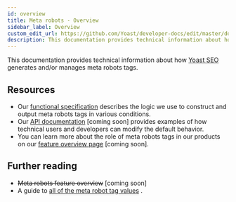 ```yaml
---
id: overview
title: Meta robots - Overview
sidebar_label: Overview
custom_edit_url: https://github.com/Yoast/developer-docs/edit/master/docs/features/seo-tags/meta-robots/overview.md
description: This documentation provides technical information about how Yoast SEO generates and/or manages meta robots tags.
---
```

This documentation provides technical information about how [Yoast SEO](https://yoast.com/wordpress/plugins/seo/) generates and/or manages meta robots tags.

## Resources
* Our [functional specification](functional-specification.md) describes the logic we use to construct and output meta robots tags in various conditions.
* Our [API documentation](api.md) [coming soon] provides examples of how technical users and developers can modify the default behavior.
* You can learn more about the role of meta robots tags in our products on our [feature overview page](#resources) [coming soon].

## Further reading
* ~~Meta robots feature overview~~ [coming soon]
* A guide to [all of the meta robot tag values](https://yoast.com/robots-meta-tags/) .
